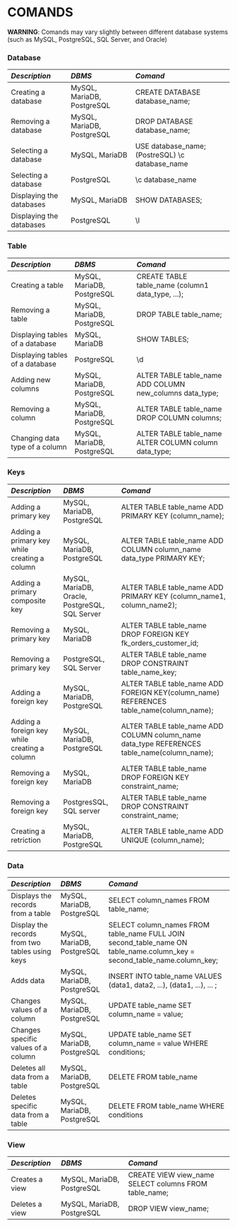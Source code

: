 # COMANDS
**WARNING**: Comands may vary slightly between different database systems (such as MySQL, PostgreSQL, SQL Server, and Oracle)


### Database
| *Description* | *DBMS* | *Comand* |
|:------|:------|:------|
| Creating a database | MySQL, MariaDB, PostgreSQL | CREATE DATABASE database_name; |
| Removing a database | MySQL, MariaDB, PostgreSQL | DROP DATABASE database_name;|
| Selecting a database | MySQL, MariaDB | USE database_name; (PostreSQL) \c database_name |
| Selecting a database | PostgreSQL | \c database_name |
| Displaying the databases | MySQL, MariaDB | SHOW DATABASES; |
| Displaying the databases | PostgreSQL | \l |



### Table
| *Description* | *DBMS* | *Comand* |
|:------|:------|:------|
| Creating a table | MySQL, MariaDB, PostgreSQL | CREATE TABLE table_name (column1 data_type, ...); |
| Removing a table | MySQL, MariaDB, PostgreSQL | DROP TABLE table_name; |
| Displaying tables of a database | MySQL, MariaDB | SHOW TABLES; |
| Displaying tables of a database | PostgreSQL | \d |
| Adding new columns | MySQL, MariaDB, PostgreSQL | ALTER TABLE table_name ADD COLUMN new_columns data_type; |
| Removing a column | MySQL, MariaDB, PostgreSQL | ALTER TABLE table_name DROP COLUMN columns; |
| Changing data type of a column | MySQL, MariaDB, PostgreSQL | ALTER TABLE table_name ALTER COLUMN column data_type; |

### Keys
| *Description* | *DBMS* | *Comand* |
|:------|:------|:------|
| Adding a primary key | MySQL, MariaDB, PostgreSQL | ALTER TABLE table_name ADD PRIMARY KEY (column_name); |
| Adding a primary key while creating a column| MySQL, MariaDB, PostgreSQL | ALTER TABLE table_name ADD COLUMN column_name data_type PRIMARY KEY; |
| Adding a primary composite key |  MySQL, MariaDB, Oracle, PostgreSQL, SQL Server | ALTER TABLE table_name ADD PRIMARY KEY (column_name1, column_name2); |
| Removing a primary key | MySQL, MariaDB | ALTER TABLE table_name DROP FOREIGN KEY fk_orders_customer_id; |
| Removing a primary key | PostgreSQL, SQL Server | ALTER TABLE table_name DROP CONSTRAINT table_name_key; |
| Adding a foreign key | MySQL, MariaDB, PostgreSQL | ALTER TABLE table_name ADD FOREIGN KEY(column_name) REFERENCES table_name(column_name); |
| Adding a foreign key while creating a column | MySQL, MariaDB, PostgreSQL | ALTER TABLE table_name ADD COLUMN column_name data_type REFERENCES table_name(column_name); |
| Removing a foreign key| MySQL, MariaDB | ALTER TABLE table_name DROP FOREIGN KEY constraint_name; |
| Removing a foreign key| PostgresSQL, SQL server | ALTER TABLE table_name DROP CONSTRAINT constraint_name; |
| Creating a retriction | MySQL, MariaDB, PostgreSQL | ALTER TABLE table_name ADD UNIQUE (column_name); |



### Data
| *Description* | *DBMS* | *Comand* |
|:------|:------|:------|
| Displays the records from a table | MySQL, MariaDB, PostgreSQL | SELECT column_names FROM table_name; |                 
| Display the records from two tables using keys | MySQL, MariaDB, PostgreSQL | SELECT column_names FROM table_name FULL JOIN second_table_name ON table_name.column_key = second_table_name.column_key; |
| Adds data | MySQL, MariaDB, PostgreSQL | INSERT INTO table_name VALUES (data1, data2, ...), (data1, ...), ... ; |
| Changes values of a column | MySQL, MariaDB, PostgreSQL | UPDATE table_name SET column_name = value; |
| Changes specific values of a column | MySQL, MariaDB, PostgreSQL | UPDATE table_name SET column_name = value WHERE conditions; |
| Deletes all data from a table | MySQL, MariaDB, PostgreSQL | DELETE FROM table_name |
| Deletes specific data from a table | MySQL, MariaDB, PostgreSQL | DELETE FROM table_name WHERE conditions |


### View
| *Description* | *DBMS* | *Comand* |
|:------|:------|:------|
| Creates a view | MySQL, MariaDB, PostgreSQL | CREATE VIEW view_name SELECT columns FROM table_name; |
| Deletes a view | MySQL, MariaDB, PostgreSQL | DROP VIEW view_name; |

